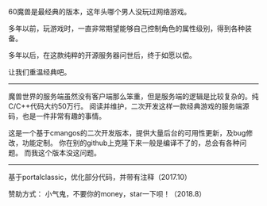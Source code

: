 60魔兽是最经典的版本，这年头哪个男人没玩过网络游戏。

多年以前，玩游戏时，一直非常期望能够自己控制角色的属性级别，得到各种装备。

多年以后，在这款纯粹的开源服务器问世后，终于如愿以偿。

让我们重温经典吧。

----------------------
魔兽世界的服务端虽然没有客户端那么笨重，但是服务端的逻辑是比较复杂的。纯C/C++代码大约50万行。
阅读并维护，二次开发这样一款经典游戏的服务端源码，也是一件非常有趣的事情。

这是一个基于cmangos的二次开发版本，提供大量后台的可用性更新，及bug修改，功能定制。
你在别的github上克隆下来一般是编译不了的，总会有各种问题。
而我这个版本没这问题。

----------------------

基于portalclassic，优化部分代码，并带有注释（2017.10）


赞助方式：
小气鬼，不要你的money，star一下呗！（2018.8）
 
 
 
 
